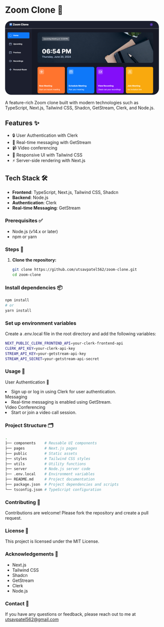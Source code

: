 # Zoom Clone 🚀
<img src="public/Screenshot 2024-06-20 190145.png" style="border-radius:20px;">

A feature-rich Zoom clone built with modern technologies such as TypeScript, Next.js, Tailwind CSS, Shadcn, GetStream, Clerk, and Node.js.

## Features ✨

- 🔒 User Authentication with Clerk
- 💬 Real-time messaging with GetStream
- 📹 Video conferencing
- 📱 Responsive UI with Tailwind CSS
- ⚡ Server-side rendering with Next.js

## Tech Stack 🛠️

- **Frontend**: TypeScript, Next.js, Tailwind CSS, Shadcn
- **Backend**: Node.js
- **Authentication**: Clerk
- **Real-time Messaging**: GetStream

### Prerequisites ✅

- Node.js (v14.x or later)
- npm or yarn

### Steps 📝

1. **Clone the repository:**
   ```bash
   git clone https://github.com/utsavpatel562/zoom-clone.git
   cd zoom-clone
   

### Install dependencies 📦
```bash
npm install
# or
yarn install
```

### Set up environment variables
Create a .env.local file in the root directory and add the following variables:
```bash
NEXT_PUBLIC_CLERK_FRONTEND_API=your-clerk-frontend-api
CLERK_API_KEY=your-clerk-api-key
STREAM_API_KEY=your-getstream-api-key
STREAM_API_SECRET=your-getstream-api-secret
```
### Usage 🚀
User Authentication 🔐
<li>Sign up or log in using Clerk for user authentication.</li>
Messaging
<li>Real-time messaging is enabled using GetStream.</li>
Video Conferencing
<li>Start or join a video call session.</li>

### Project Structure 🗂️
```bash
.
├── components    # Reusable UI components
├── pages         # Next.js pages
├── public        # Static assets
├── styles        # Tailwind CSS styles
├── utils         # Utility functions
├── server        # Node.js server code
├── .env.local    # Environment variables
├── README.md     # Project documentation
├── package.json  # Project dependencies and scripts
└── tsconfig.json # TypeScript configuration
```

### Contributing 🤝
Contributions are welcome! Please fork the repository and create a pull request.

### License 📄
This project is licensed under the MIT License.

### Acknowledgements 🙌
<ul>
  <li>Next.js</li>
  <li>Tailwind CSS</li>
  <li>Shadcn</li>
  <li>GetStream</li>
  <li>Clerk</li>
  <li>Node.js</li>
</ul>

### Contact 📧
If you have any questions or feedback, please reach out to me at utsavpatel562@gmail.com
